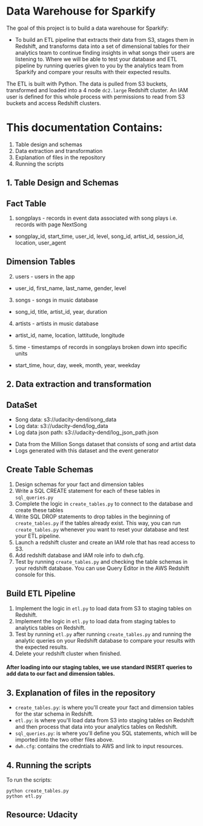 # Data Warehouse for Sparkify

The goal of this project is to build a data warehouse for Sparkify:

- To build an ETL pipeline that extracts their data from S3, stages them in Redshift, and transforms data into a set of dimensional tables for their analytics team to continue finding insights in what songs their users are listening to. Where we will be able to test your database and ETL pipeline by running queries given to you by the analytics team from Sparkify and compare your results with their expected results.

The ETL is built with Python. The data is pulled from S3 buckets, transformed and loaded into a 4 node `dc2.large` Redshift cluster. An IAM user is defined for this whole process with permissions to read from S3 buckets and access Redshift clusters.

# This documentation Contains:

1. Table design and schemas
2. Data extraction and transformation
3. Explanation of files in the repository
4. Running the scripts

## 1. Table Design and Schemas

## Fact Table
1. songplays - records in event data associated with song plays i.e. records with page NextSong
- songplay_id, start_time, user_id, level, song_id, artist_id, session_id, location, user_agent
## Dimension Tables
2. users - users in the app
- user_id, first_name, last_name, gender, level
3. songs - songs in music database
- song_id, title, artist_id, year, duration
4. artists - artists in music database
- artist_id, name, location, lattitude, longitude
5. time - timestamps of records in songplays broken down into specific units
- start_time, hour, day, week, month, year, weekday

## 2. Data extraction and transformation

## DataSet
- Song data: s3://udacity-dend/song_data
- Log data: s3://udacity-dend/log_data
- Log data json path: s3://udacity-dend/log_json_path.json

* Data from the Million Songs dataset that consists of song and artist data
* Logs generated with this dataset and the event generator

## Create Table Schemas
1. Design schemas for your fact and dimension tables
2. Write a SQL CREATE statement for each of these tables in `sql_queries.py`
3. Complete the logic in `create_tables.py` to connect to the database and create these tables
4. Write SQL DROP statements to drop tables in the beginning of `create_tables.py` if the tables already exist. This way, you can run `create_tables.py` whenever you want to reset your database and test your ETL pipeline.
5. Launch a redshift cluster and create an IAM role that has read access to S3.
6. Add redshift database and IAM role info to dwh.cfg.
7. Test by running `create_tables.py` and checking the table schemas in your redshift database. You can use Query Editor in the AWS Redshift console for this.
## Build ETL Pipeline
1. Implement the logic in `etl.py` to load data from S3 to staging tables on Redshift.
2. Implement the logic in `etl.py` to load data from staging tables to analytics tables on Redshift.
3. Test by running `etl.py` after running `create_tables.py` and running the analytic queries on your Redshift database to compare your results with the expected results.
4. Delete your redshift cluster when finished.

#### After loading into our staging tables, we use standard INSERT queries to add data to our fact and dimension tables. 


## 3. Explanation of files in the repository

* `create_tables.py`: is where you'll create your fact and dimension tables for the star schema in Redshift.
* `etl.py`: is where you'll load data from S3 into staging tables on Redshift and then process that data into your analytics tables on Redshift.
* `sql_queries.py`: is where you'll define you SQL statements, which will be imported into the two other files above.
* `dwh.cfg`: contains the credntials to AWS and link to input resources.

## 4. Running the scripts

To run the scripts:

```
python create_tables.py
python etl.py
```

## Resource: Udacity 